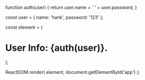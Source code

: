 function auth(user) {
    return user.name + ' ' + user.password;
}

const user = {
    name: 'hank',
    password: '123'
};

const element = (
    <h1>
        User Info: {auth(user)}.
    </h1>
);

ReactDOM.render(
    element,
    document.getElementById('app')
);

